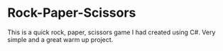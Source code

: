 # Rock-Paper-Scissors
This is a quick rock, paper, scissors game I had created using C#. Very simple and a great warm up project.
